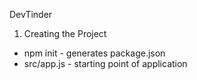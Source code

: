DevTinder

1. Creating the Project

- npm init - generates package.json
- src/app.js - starting point of application
